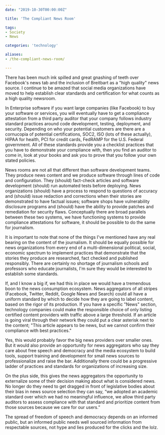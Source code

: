 ```yaml
---
date: "2019-10-30T00:00:00Z"

title: 'The Compliant News Room'

tags:
- Society
- News

categories: 'technology'

aliases: 
- /the-compliant-news-room/

---
```


There has been much ink spilled and great gnashing of teeth over Facebook's news tab and the inclusion of Breitbart as a "high quality" news source. I continue to be amazed that social media organizations have moved to help establish clear standards and certification for what counts as a high quality newsroom.

In Enterprise software if you want large companies (like Facebook) to buy your software or services, you will eventually have to get a compliance attestation from a third party auditor that your company follows industry standard practices around code development, testing, deployment, and security. Depending on who your potential customers are there are a cornucopia of potential certifications, SOC2, ISO (lots of these actually), HIPAA for health, PCI for credit cards, FedRAMP for the U.S. Federal government. All of these standards provide you a checklist practices that you have to demonstrate your compliance with, then you find an auditor to come in, look at your books and ask you to prove that you follow your own stated policies.

News rooms are not all that different than software development teams. They produce news content and we produce software through lines of code and configuration. They (should) fact-check articles and software development (should) run automated tests before deploying. News organizations (should) have a process to respond to questions of accuracy and (should) issue redaction and corrections when their stories are demonstrated to have factual issues; software shops have vulnerability disclosure programs and (should) have the ability to provide patches and remediation for security flaws. Conceptually there are broad parallels between these two systems, we have functioning systems to provide compliance attestations for software, it should be possible to do the same for journalism.

It is important to note that none of the things I've mentioned have any real bearing on the content of the journalism. It should be equally possible for news organizations from every end of a multi-dimensional political, social, economic spectrum to implement practices that demonstrate that the stories they produce are researched, fact checked and published responsibly. There are certainly no shortage of journalism schools and professors who educate journalists, I'm sure they would be interested to establish some standards.

If, and I know a big if, we had this in place we would have a tremendous boon to the news consumption ecosystem. News aggregators of all stripes (Facebook, Twitter, Reddit, Google News and Search) could all have a uniform standard by which to decide how they are going to label content, based on the rigor of its production. If you have a specific "News" section, technology companies could make the responsible choice of only listing certified content providers with traffic above a large threshold. If an article is going viral through their network they could put a clear asterisk next to the content; "This article appears to be news, but we cannot confirm their compliance with best practices."

Yes, this would probably favor the big news providers over smaller ones. But it would also provide an opportunity for news aggregators who say they care about free speech and democracy and the media ecosystem to build tools, support training and development for small news sources to professionalize and raise the bar. Additionally there could be a progressive ladder of practices and standards for organizations of increasing size.  

On the plus side, this gives the news aggregators the opportunity to externalize some of their decision making about what is considered news.  No longer do they need to get dragged in front of legislative bodies about their bias in news source selection they can say, “we adopted an academic standard over which we had no meaningful influence, we allow third party auditors to assess compliance with that standard and prioritize content from those sources because we care for our users.” 

The spread of freedom of speech and democracy depends on an informed public, but an informed public needs well sourced information from respectable sources, not hype and lies produced for the clicks and the lolz.

